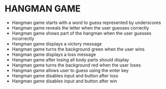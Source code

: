 # HANGMAN GAME
<ul>
  <li>Hangman game starts with a word to guess represented by underscores</li>
  <li>Hangman game reveals the letter when the user guesses correctly</li>
  <li>Hangman game shows part of the hangman when the user guesses incorrectly</li>
  <li>Hangman game displays a victory message </li>
  <li>Hangman game turns the background green when the user wins</li>
  <li>Hangman game displays a loss message </li>
  <li>Hangman game after losing all body parts should display</li>
  <li>Hangman game turns the background red when the user loses</li>
  <li>Hangman game allows user to guess using the enter key</li>
  <li>Hangman game disables input and button after loss</li>
  <li>Hangman game disables input and button after win</li>
